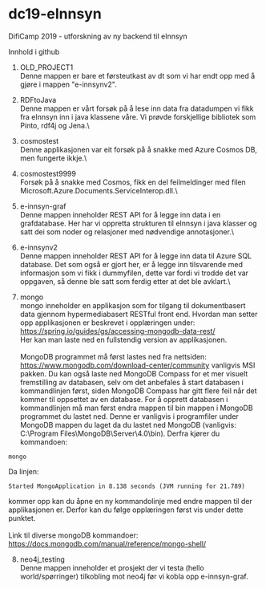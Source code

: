 # dc19-eInnsyn
DifiCamp 2019 - utforskning av ny backend til eInnsyn

Innhold i github
1. OLD_PROJECT1\
  Denne mappen er bare et førsteutkast av dt som vi har endt opp med å gjøre i mappen "e-innsynv2".  
    
2. RDFtoJava\
  Denne mappen er vårt forsøk på å lese inn data fra datadumpen vi fikk fra eInnsyn inn i java klassene våre. Vi prøvde forskjellige           bibliotek som Pinto, rdf4j og Jena.\
3. cosmostest\
  Denne applikasjonen var eit forsøk på å snakke med Azure Cosmos DB, men fungerte ikkje.\
4. cosmostest9999\
  Forsøk på å snakke med Cosmos, fikk en del feilmeldinger med filen Microsoft.Azure.Documents.ServiceInterop.dll.\
5. e-innsyn-graf\
  Denne mappen inneholder REST API for å legge inn data i en grafdatabase. Her har vi oppretta strukturen til eInnsyn i java klasser og satt   dei som noder og relasjoner med nødvendige annotasjoner.\
6. e-innsynv2\
  Denne mappen inneholder REST API for å legge inn data til Azure SQL database. Det som også er gjort her, er å legge inn tilsvarende med       informasjon som vi fikk i dummyfilen, dette var fordi vi trodde det var oppgaven, så denne ble satt som ferdig etter at det ble avklart.\
7. mongo\
  mongo inneholder en applikasjon som for tilgang til dokumentbasert data gjennom hypermediabasert RESTful front end. Hvordan man setter opp applikasjonen er beskrevet i opplæringen under:\
  https://spring.io/guides/gs/accessing-mongodb-data-rest/ \
  Her kan man laste ned en fullstendig version av applikasjonen.\
  \
  MongoDB programmet må først lastes ned fra nettsiden: https://www.mongodb.com/download-center/community vanligvis MSI pakken. Du kan også laste ned MongoDB Compass for et mer visuelt fremstilling av databasen, selv om det anbefales å start databasen i kommandlinjen først, siden MongoDB Compass har gitt flere feil når det kommer til oppsettet av en database. For å opprett databasen i kommandlinjen må man først endra mappen til bin mappen i MongoDB programmet du lastet ned. Denne er vanligvis i programfiler under MongoDB mappen du laget da du lastet ned MongoDB (vanligvis: C:\Program Files\MongoDB\Server\4.0\bin). Derfra kjører du kommandoen:
  ```
  mongo
  ```
  Da linjen:
  ```
  Started MongoApplication in 8.138 seconds (JVM running for 21.789)
  ```
  kommer opp kan du åpne en ny kommandolinje med endre mappen til der applikasjonen er. Derfor kan du følge opplæringen først vis under dette punktet. \
  \
  Link til diverse mongoDB kommandoer:\
  https://docs.mongodb.com/manual/reference/mongo-shell/

8. neo4j_testing\
  Denne mappen inneholder et prosjekt der vi testa (hello world/spørringer) tilkobling mot neo4j før vi kobla opp e-innsyn-graf. 
